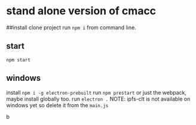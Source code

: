 # stand alone version of cmacc

##install
clone project
run `npm i` from command line.

## start
`npm start`

## windows
install `npm i -g electron-prebuilt`
run `npm prestart` or just the webpack, maybe install globally too.
run `electron .` 
NOTE: ipfs-clt is not available on windows yet so delete it from the `main.js`

b